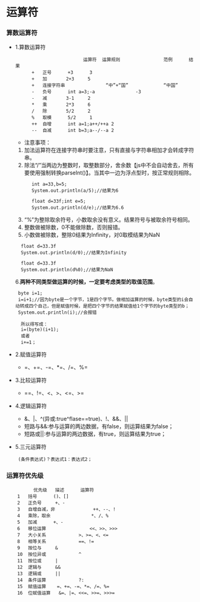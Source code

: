 # 运算符
### 算数运算符
* 1.算数运算符
  ```
                           运算符	运算规则	            范例		结果
   		+	正号		+3		3
   		+	加		2+3		5
   		+	连接字符串	            “中”+“国”	            “中国”
   		-	负号		int a=3;-a	             -3
   		-	减		3-1		2
   		*	乘		2*3		6
   		/	除		5/2		2
   		%	取模		5/2		1
   		++	自增		int a=1;a++/++a	2
   		--	自减		int b=3;a--/--a	2
  ```
  * 注意事项：
   1. 加法运算符在连接字符串时要注意，只有直接与字符串相加才会转成字符串。
   2. 除法“/”当两边为整数时，取整数部分，舍余数【js中不会自动舍去，所有要使用强制转换parseInt()】。当其中一边为浮点型时，按正常规则相除。
   ```
         int a=33,b=5;
    	 System.out.println(a/5);//结果为6
   ```
   ```
         float d=33f;int e=5;
      	 System.out.println(d/e);//结果为6.6
   ```
   3. “%”为整除取余符号，小数取余没有意义。结果符号与被取余符号相同。
   4. 整数做被除数，0不能做除数，否则报错。
   5. 小数做被除数，整除0结果为Infinity，对0取模结果为NaN
   ```
     float d=33.3f
     System.out.println(d/0);//结果为Infinity
   ```
   ```
     float d=33.3f
     System.out.println(d%0);//结果为NaN
   ```
   6.**两种不同类型做运算的时候，一定要考虑类型的取值范围**。
   ```
    byte i=1;
    i=i+1;//因为byte是一个字节，1是四个字节。做相加运算的时候，byte类型的i会自动转成四个自己，但是赋值时候，是把四个字节的结果赋值给1个字节的byte类型的b；
    System.out.println(i);//会报错
   ```

   ```
     所以得写成：
     i=(byte)(i+1);
     或者
     i+=1；
   ```


* 2.赋值运算符
  * =、+=、-=、*=、/=、%=

* 3.比较运算符
  * ==、!=、<、>、<=、>=

* 4.逻辑运算符
  * &、|、^(异或:true^flase==true)、!、&&、||
  * 短路与&&:参与运算的两边数据，有false，则运算结果为false；
  * 短路或||:参与运算的两边数据，有true，则运算结果为true；
* 5.三元运算符
    ```
     (条件表达式)？表达式1：表达式2；
    ```

### 运算符优先级
```
          优先级	描述		运算符
	1	括号		()、[]
	2	正负号		+、-
	3	自增自减，非	            ++、--、!
	4	乘除，取余	            *、/、%
	5	加减		+、-
	6	移位运算	            <<、>>、>>>
	7	大小关系        	>、>=、<、<=
	8	相等关系        	==、!=
	9	按位与		&
	10	按位异或        	^
	11	按位或		|
	12	逻辑与		&&
	13	逻辑或		||
	14	条件运算        	?:
	15	赋值运算	=、+=、-=、*=、/=、%=
	16	位赋值运算	&=、|=、<<=、>>=、>>>=
```